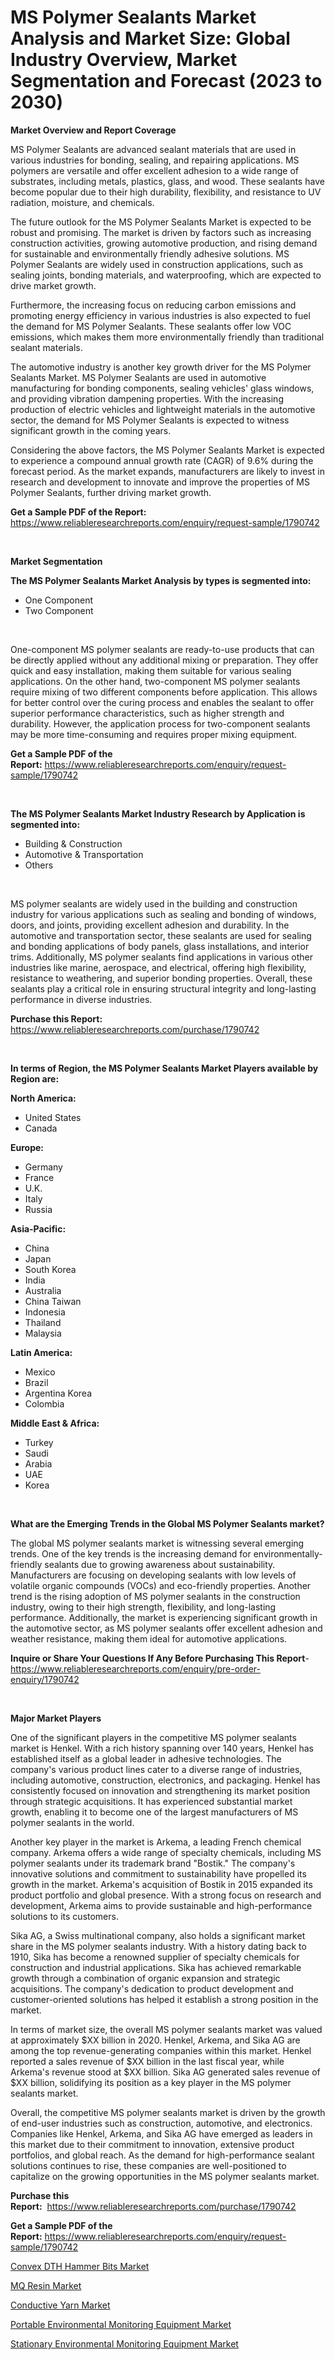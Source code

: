 <p><h1>MS Polymer Sealants Market Analysis and Market Size: Global Industry Overview, Market Segmentation and Forecast (2023 to 2030)</h1></p><p><strong>Market Overview and Report Coverage</strong></p>
<p><p>MS Polymer Sealants are advanced sealant materials that are used in various industries for bonding, sealing, and repairing applications. MS polymers are versatile and offer excellent adhesion to a wide range of substrates, including metals, plastics, glass, and wood. These sealants have become popular due to their high durability, flexibility, and resistance to UV radiation, moisture, and chemicals.</p><p>The future outlook for the MS Polymer Sealants Market is expected to be robust and promising. The market is driven by factors such as increasing construction activities, growing automotive production, and rising demand for sustainable and environmentally friendly adhesive solutions. MS Polymer Sealants are widely used in construction applications, such as sealing joints, bonding materials, and waterproofing, which are expected to drive market growth.</p><p>Furthermore, the increasing focus on reducing carbon emissions and promoting energy efficiency in various industries is also expected to fuel the demand for MS Polymer Sealants. These sealants offer low VOC emissions, which makes them more environmentally friendly than traditional sealant materials.</p><p>The automotive industry is another key growth driver for the MS Polymer Sealants Market. MS Polymer Sealants are used in automotive manufacturing for bonding components, sealing vehicles' glass windows, and providing vibration dampening properties. With the increasing production of electric vehicles and lightweight materials in the automotive sector, the demand for MS Polymer Sealants is expected to witness significant growth in the coming years.</p><p>Considering the above factors, the MS Polymer Sealants Market is expected to experience a compound annual growth rate (CAGR) of 9.6% during the forecast period. As the market expands, manufacturers are likely to invest in research and development to innovate and improve the properties of MS Polymer Sealants, further driving market growth.</p></p>
<p><strong>Get a Sample PDF of the Report:</strong> <a href="https://www.reliableresearchreports.com/enquiry/request-sample/1790742">https://www.reliableresearchreports.com/enquiry/request-sample/1790742</a></p>
<p>&nbsp;</p>
<p><strong>Market Segmentation</strong></p>
<p><strong>The MS Polymer Sealants Market Analysis by types is segmented into:</strong></p>
<p><ul><li>One Component</li><li>Two Component</li></ul></p>
<p>&nbsp;</p>
<p><p>One-component MS polymer sealants are ready-to-use products that can be directly applied without any additional mixing or preparation. They offer quick and easy installation, making them suitable for various sealing applications. On the other hand, two-component MS polymer sealants require mixing of two different components before application. This allows for better control over the curing process and enables the sealant to offer superior performance characteristics, such as higher strength and durability. However, the application process for two-component sealants may be more time-consuming and requires proper mixing equipment.</p></p>
<p><strong>Get a Sample PDF of the Report:</strong>&nbsp;<a href="https://www.reliableresearchreports.com/enquiry/request-sample/1790742">https://www.reliableresearchreports.com/enquiry/request-sample/1790742</a></p>
<p>&nbsp;</p>
<p><strong>The MS Polymer Sealants Market Industry Research by Application is segmented into:</strong></p>
<p><ul><li>Building & Construction</li><li>Automotive & Transportation</li><li>Others</li></ul></p>
<p>&nbsp;</p>
<p><p>MS polymer sealants are widely used in the building and construction industry for various applications such as sealing and bonding of windows, doors, and joints, providing excellent adhesion and durability. In the automotive and transportation sector, these sealants are used for sealing and bonding applications of body panels, glass installations, and interior trims. Additionally, MS polymer sealants find applications in various other industries like marine, aerospace, and electrical, offering high flexibility, resistance to weathering, and superior bonding properties. Overall, these sealants play a critical role in ensuring structural integrity and long-lasting performance in diverse industries.</p></p>
<p><strong>Purchase this Report:</strong>&nbsp; <a href="https://www.reliableresearchreports.com/purchase/1790742">https://www.reliableresearchreports.com/purchase/1790742</a></p>
<p>&nbsp;</p>
<p><strong>In terms of Region, the MS Polymer Sealants Market Players available by Region are:</strong></p>
<p>
    <p> <strong> North America: </strong>
        <ul>
            <li>United States</li>
            <li>Canada</li>
        </ul>
        </p> 
    <p> <strong> Europe: </strong>
        <ul>
            <li>Germany</li>
            <li>France</li>
            <li>U.K.</li>
            <li>Italy</li>
            <li>Russia</li>
        </ul>
        </p> 
    <p> <strong> Asia-Pacific: </strong>
        <ul>
            <li>China</li>
            <li>Japan</li>
            <li>South Korea</li>
            <li>India</li>
            <li>Australia</li>
            <li>China Taiwan</li>
            <li>Indonesia</li>
            <li>Thailand</li>
            <li>Malaysia</li>
        </ul>
        </p> 
    <p> <strong> Latin America: </strong>
        <ul>
            <li>Mexico</li>
            <li>Brazil</li>
            <li>Argentina Korea</li>
            <li>Colombia</li>
        </ul>
        </p> 
    <p> <strong> Middle East & Africa: </strong>
        <ul>
            <li>Turkey</li>
            <li>Saudi</li>
            <li>Arabia</li>
            <li>UAE</li>
            <li>Korea</li>
        </ul>
    </p>
    </p>
<p>&nbsp;</p>
<p><strong>What are the Emerging Trends in the Global MS Polymer Sealants market?</strong></p>
<p><p>The global MS polymer sealants market is witnessing several emerging trends. One of the key trends is the increasing demand for environmentally-friendly sealants due to growing awareness about sustainability. Manufacturers are focusing on developing sealants with low levels of volatile organic compounds (VOCs) and eco-friendly properties. Another trend is the rising adoption of MS polymer sealants in the construction industry, owing to their high strength, flexibility, and long-lasting performance. Additionally, the market is experiencing significant growth in the automotive sector, as MS polymer sealants offer excellent adhesion and weather resistance, making them ideal for automotive applications.</p></p>
<p><strong>Inquire or Share Your Questions If Any Before Purchasing This Report</strong>- <a href="https://www.reliableresearchreports.com/enquiry/pre-order-enquiry/1790742">https://www.reliableresearchreports.com/enquiry/pre-order-enquiry/1790742</a></p>
<p>&nbsp;</p>
<p><strong>Major Market Players</strong></p>
<p><p>One of the significant players in the competitive MS polymer sealants market is Henkel. With a rich history spanning over 140 years, Henkel has established itself as a global leader in adhesive technologies. The company's various product lines cater to a diverse range of industries, including automotive, construction, electronics, and packaging. Henkel has consistently focused on innovation and strengthening its market position through strategic acquisitions. It has experienced substantial market growth, enabling it to become one of the largest manufacturers of MS polymer sealants in the world.</p><p>Another key player in the market is Arkema, a leading French chemical company. Arkema offers a wide range of specialty chemicals, including MS polymer sealants under its trademark brand "Bostik." The company's innovative solutions and commitment to sustainability have propelled its growth in the market. Arkema's acquisition of Bostik in 2015 expanded its product portfolio and global presence. With a strong focus on research and development, Arkema aims to provide sustainable and high-performance solutions to its customers.</p><p>Sika AG, a Swiss multinational company, also holds a significant market share in the MS polymer sealants industry. With a history dating back to 1910, Sika has become a renowned supplier of specialty chemicals for construction and industrial applications. Sika has achieved remarkable growth through a combination of organic expansion and strategic acquisitions. The company's dedication to product development and customer-oriented solutions has helped it establish a strong position in the market.</p><p>In terms of market size, the overall MS polymer sealants market was valued at approximately $XX billion in 2020. Henkel, Arkema, and Sika AG are among the top revenue-generating companies within this market. Henkel reported a sales revenue of $XX billion in the last fiscal year, while Arkema's revenue stood at $XX billion. Sika AG generated sales revenue of $XX billion, solidifying its position as a key player in the MS polymer sealants market.</p><p>Overall, the competitive MS polymer sealants market is driven by the growth of end-user industries such as construction, automotive, and electronics. Companies like Henkel, Arkema, and Sika AG have emerged as leaders in this market due to their commitment to innovation, extensive product portfolios, and global reach. As the demand for high-performance sealant solutions continues to rise, these companies are well-positioned to capitalize on the growing opportunities in the MS polymer sealants market.</p></p>
<p><strong>Purchase this Report:</strong>&nbsp;&nbsp;<a href="https://www.reliableresearchreports.com/purchase/1790742">https://www.reliableresearchreports.com/purchase/1790742</a></p>
<p></p>
<p><strong>Get a Sample PDF of the Report:</strong>&nbsp;<a href="https://www.reliableresearchreports.com/enquiry/request-sample/1790742">https://www.reliableresearchreports.com/enquiry/request-sample/1790742</a></p>
<p><p><a href="https://medium.com/@loriwatson1948/convex-dth-hammer-bits-market-exploring-market-share-market-trends-and-future-growth-8b9b7c99b29d">Convex DTH Hammer Bits Market</a></p><p><a href="https://github.com/ChiragRp1/Market-Research-Report-List-1/blob/main/mq-resin-market.md">MQ Resin Market</a></p><p><a href="https://github.com/BryceTownsendr/Market-Research-Report-List-2/blob/main/conductive-yarn-market.md">Conductive Yarn Market</a></p><p><a href="https://medium.com/@lorimyers95/portable-environmental-monitoring-equipment-market-analysis-and-sze-forecasted-for-period-from-2023-508c3851061b">Portable Environmental Monitoring Equipment Market</a></p><p><a href="https://medium.com/@ruthmorales25/stationary-environmental-monitoring-equipment-market-size-cagr-trends-2024-2030-3463fdeea71a">Stationary Environmental Monitoring Equipment Market</a></p></p>
